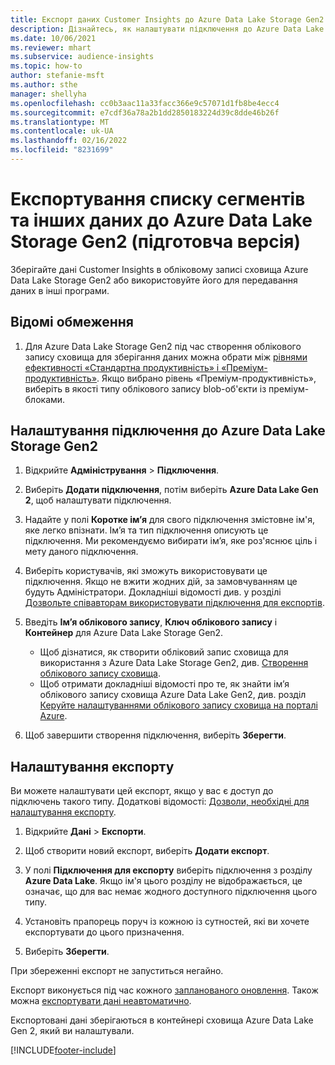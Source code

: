 ```yaml
---
title: Експорт даних Customer Insights до Azure Data Lake Storage Gen2
description: Дізнайтесь, як налаштувати підключення до Azure Data Lake Storage Gen2.
ms.date: 10/06/2021
ms.reviewer: mhart
ms.subservice: audience-insights
ms.topic: how-to
author: stefanie-msft
ms.author: sthe
manager: shellyha
ms.openlocfilehash: cc0b3aac11a33facc366e9c57071d1fb8be4ecc4
ms.sourcegitcommit: e7cdf36a78a2b1dd2850183224d39c8dde46b26f
ms.translationtype: MT
ms.contentlocale: uk-UA
ms.lasthandoff: 02/16/2022
ms.locfileid: "8231699"
---
```

# <a name="export-segment-list-and-other-data-to-azure-data-lake-storage-gen2-preview"></a>Експортування списку сегментів та інших даних до Azure Data Lake Storage Gen2 (підготовча версія)

Зберігайте дані Customer Insights в обліковому записі сховища Azure Data Lake Storage Gen2 або використовуйте його для передавання даних в інші програми.

## <a name="known-limitations"></a>Відомі обмеження

1. Для Azure Data Lake Storage Gen2 під час створення облікового запису сховища для зберігання даних можна обрати між [рівнями ефективності «Стандартна продуктивність» і «Преміум-продуктивність»](/azure/storage/blobs/create-data-lake-storage-account). Якщо вибрано рівень «Преміум-продуктивність», виберіть в якості типу облікового запису blob-об'єкти із преміум-блоками. 


## <a name="set-up-the-connection-to-azure-data-lake-storage-gen2"></a>Налаштування підключення до Azure Data Lake Storage Gen2 


1. Відкрийте **Адміністрування** > **Підключення**.

1. Виберіть **Додати підключення**, потім виберіть **Azure Data Lake Gen 2**, щоб налаштувати підключення.

1. Надайте у полі **Коротке ім’я** для свого підключення змістовне ім'я, яке легко впізнати. Ім’я та тип підключення описують це підключення. Ми рекомендуємо вибирати ім’я, яке роз'яснює ціль і мету даного підключення.

1. Виберіть користувачів, які зможуть використовувати це підключення. Якщо не вжити жодних дій, за замовчуванням це будуть Адміністратори. Докладніші відомості див. у розділі [Дозвольте співавторам використовувати підключення для експортів](connections.md#allow-contributors-to-use-a-connection-for-exports).

1. Введіть **Ім’я облікового запису**, **Ключ облікового запису** і **Контейнер** для Azure Data Lake Storage Gen2.
    - Щоб дізнатися, як створити обліковий запис сховища для використання з Azure Data Lake Storage Gen2, див. [Створення облікового запису сховища](/azure/storage/blobs/create-data-lake-storage-account). 
    - Щоб отримати докладніші відомості про те, як знайти ім’я облікового запису сховища Azure Data Lake Gen2, див. розділ [Керуйте налаштуваннями облікового запису сховища на порталі Azure](/azure/storage/common/storage-account-manage).

1. Щоб завершити створення підключення, виберіть **Зберегти**. 

## <a name="configure-an-export"></a>Налаштування експорту

Ви можете налаштувати цей експорт, якщо у вас є доступ до підключень такого типу. Додаткові відомості: [Дозволи, необхідні для налаштування експорту](export-destinations.md#set-up-a-new-export).

1. Відкрийте **Дані** > **Експорти**.

1. Щоб створити новий експорт, виберіть **Додати експорт**.

1. У полі **Підключення для експорту** виберіть підключення з розділу **Azure Data Lake**. Якщо ім'я цього розділу не відображається, це означає, що для вас немає жодного доступного підключення цього типу.

1. Установіть прапорець поруч із кожною із сутностей, які ви хочете експортувати до цього призначення.

1. Виберіть **Зберегти**.

При збереженні експорт не запуститься негайно.

Експорт виконується під час кожного [запланованого оновлення](system.md#schedule-tab). Також можна [експортувати дані неавтоматично](export-destinations.md#run-exports-on-demand). 

Експортовані дані зберігаються в контейнері сховища Azure Data Lake Gen 2, який ви налаштували. 

[!INCLUDE[footer-include](../includes/footer-banner.md)]
